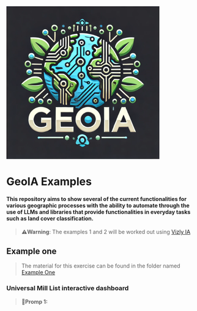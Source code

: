 <img src="./logo.png" alt="Logo" width="400"/>

# GeoIA Examples
#### This repository aims to show several of the current functionalities for various geographic processes with the ability to automate through the use of LLMs and libraries that provide functionalities in everyday tasks such as land cover classification.
> **⚠️Warning**:
> The examples 1 and 2 will be worked out using [Vizly IA](https://vizly.fyi/app)

## Example one
> The material for this exercise can be found in the folder named [Example One](./Example_one)
### Universal Mill List interactive dashboard
>**🚨Promp 1:**
>

